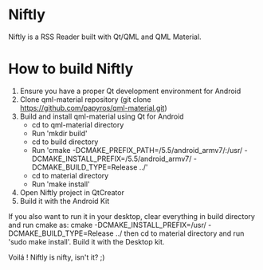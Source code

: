 # Niftly
Niftly is a RSS Reader built with Qt/QML and QML Material.

# How to build Niftly

1. Ensure you have a proper Qt development environment for Android
2. Clone qml-material repository (git clone https://github.com/papyros/qml-material.git)
3. Build and install qml-material using Qt for Android
   * cd to qml-material directory
   * Run 'mkdir build'
   * cd to build directory
   * Run 'cmake -DCMAKE_PREFIX_PATH=<path-to-your-qt-for-android-installation>/5.5/android_armv7/:/usr/ -DCMAKE_INSTALL_PREFIX=<path-to-your-qt-for-android-installation>/5.5/android_armv7/ -DCMAKE_BUILD_TYPE=Release ../'
   * cd to material directory
   * Run 'make install'
4. Open Niftly project in QtCreator
5. Build it with the Android Kit

If you also want to run it in your desktop, clear everything in build directory and run cmake as:
cmake -DCMAKE_INSTALL_PREFIX=/usr/ -DCMAKE_BUILD_TYPE=Release ../
then cd to material directory and run 'sudo make install'. Build it with the Desktop kit.

Voilá ! Niftly is nifty, isn't it? ;)
